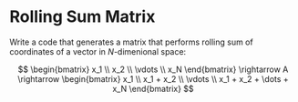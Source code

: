 # Rolling Sum Matrix

Write a code that generates a matrix that performs
rolling sum of coordinates of a vector in $N$-dimenional 
space:

$$
\begin{bmatrix}
x_1 \\
x_2 \\
\vdots \\
x_N
\end{bmatrix}
\rightarrow
A
\rightarrow
\begin{bmatrix}
x_1 \\
x_1 + x_2 \\
\vdots \\
x_1 + x_2 + \dots + x_N
\end{bmatrix}
$$